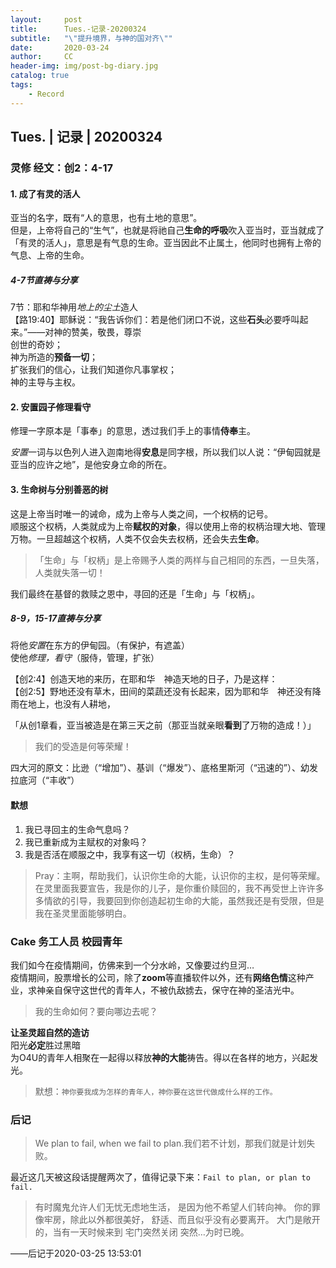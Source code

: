 ```yaml
---
layout:     post
title:      Tues.-记录-20200324
subtitle:   "\"提升境界，与神的国对齐\""
date:       2020-03-24
author:     CC
header-img: img/post-bg-diary.jpg
catalog: true
tags:
    - Record
---
```


## Tues. | 记录 | 20200324

### 灵修 经文：创2：4-17

#### 1. 成了有灵的活人

亚当的名字，既有“人的意思，也有土地的意思”。  
但是，上帝将自己的“生气”，也就是将祂自己**生命的呼吸**吹入亚当时，亚当就成了「有灵的活人」，意思是有气息的生命。亚当因此不止属土，他同时也拥有上帝的气息、上帝的生命。

##### 4-7节直祷与分享

7节：耶和华神用*地上的尘土*造人  
【路19:40】耶稣说：“我告诉你们：若是他们闭口不说，这些**石头**必要呼叫起来。”——对神的赞美，敬畏，尊崇  
创世的奇妙；  
神为所造的**预备一切**；  
扩张我们的信心，让我们知道你凡事掌权；  
神的主导与主权。

#### 2. 安置园子修理看守

修理一字原本是「事奉」的意思，透过我们手上的事情**侍奉**主。

*安置*一词与以色列人进入迦南地得**安息**是同字根，所以我们以人说：“伊甸园就是亚当的应许之地”，是他安身立命的所在。

#### 3. 生命树与分别善恶的树

这是上帝当时唯一的诫命，成为上帝与人类之间，一个权柄的记号。  
顺服这个权柄，人类就成为上帝**赋权的对象**，得以使用上帝的权柄治理大地、管理万物。一旦超越这个权柄，人类不仅会失去权柄，还会失去**生命**。

> 「生命」与「权柄」是上帝赐予人类的两样与自己相同的东西，一旦失落，人类就失落一切！

我们最终在基督的救赎之恩中，寻回的还是「生命」与「权柄」。

##### 8-9，15-17直祷与分享

将他*安置*在东方的伊甸园。（有保护，有遮盖）  
使他*修理，看守*（服侍，管理，扩张）  

【创2:4】创造天地的来历，在耶和华　神造天地的日子，乃是这样：  
【创2:5】野地还没有草木，田间的菜蔬还没有长起来，因为耶和华　神还没有降雨在地上，也没有人耕地，

「从创1章看，亚当被造是在第三天之前（那亚当就亲眼**看到**了万物的造成！）」

> 我们的受造是何等荣耀！

四大河的原文：比逊（“增加”）、基训（“爆发”）、底格里斯河（“迅速的”）、幼发拉底河（“丰收”）

#### 默想

1. 我已寻回主的生命气息吗？
2. 我已重新成为主赋权的对象吗？
3. 我是否活在顺服之中，我享有这一切（权柄，生命）？

> Pray：主啊，帮助我们，认识你生命的大能，认识你的主权，是何等荣耀。在灵里面我要宣告，我是你的儿子，是你重价赎回的，我不再受世上许许多多情欲的引导，我要回到你创造起初生命的大能，虽然我还是有受限，但是我在圣灵里面能够明白。

### Cake 务工人员 校园青年

我们如今在疫情期间，仿佛来到一个分水岭，又像要过约旦河…  
疫情期间，股票增长的公司，除了**zoom**等直播软件以外，还有**网络色情**这种产业，求神亲自保守这世代的青年人，不被仇敌掳去，保守在神的圣洁光中。

> 我的生命如何？要向哪边去呢？

**让圣灵超自然的造访**  
阳光**必定**胜过黑暗  
为O4U的青年人相聚在一起得以释放**神的大能**祷告。得以在各样的地方，兴起发光。  
> 默想：`神你要我成为怎样的青年人，神你要在这世代做成什么样的工作。`

### 后记

> We plan to fail, when we fail to plan.我们若不计划，那我们就是计划失败。

最近这几天被这段话提醒两次了，值得记录下来：`Fail to plan, or plan to fail.`

> 有时魔鬼允许人们无忧无虑地生活，
是因为他不希望人们转向神。
你的罪像牢房，除此以外都很美好，
舒适、而且似乎没有必要离开。
大门是敞开的，当有一天时候来到
宅门突然关闭
	突然…为时已晚。

——后记于2020-03-25 13:53:01
